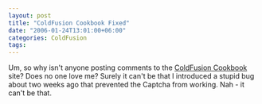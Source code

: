 ```yaml
---
layout: post
title: "ColdFusion Cookbook Fixed"
date: "2006-01-24T13:01:00+06:00"
categories: ColdFusion 
tags: 
---
```


Um, so why isn't anyone posting comments to the <a href="http://www.coldfusioncookbook.com">ColdFusion Cookbook</a> site? Does no one love me? Surely it can't be that I introduced a stupid bug about two weeks ago that prevented the Captcha from working. Nah - it can't be that.